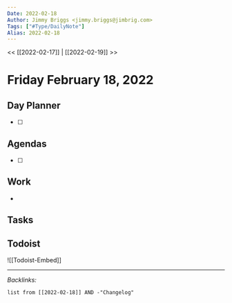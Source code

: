 ```yaml
---
Date: 2022-02-18
Author: Jimmy Briggs <jimmy.briggs@jimbrig.com>
Tags: ["#Type/DailyNote"]
Alias: 2022-02-18
---
```


<< [[2022-02-17]] | [[2022-02-19]] >>

# Friday February 18, 2022

## Day Planner

- [ ] 

## Agendas

- [ ] 

## Work

- 

## Tasks

## Todoist

![[Todoist-Embed]]

***

*Backlinks:*

```dataview
list from [[2022-02-18]] AND -"Changelog"
```